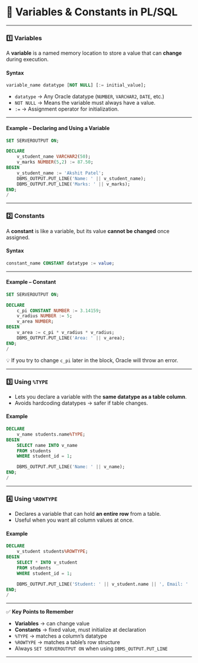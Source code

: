 # **📌 Variables & Constants in PL/SQL**

---

### **1️⃣ Variables**

A **variable** is a named memory location to store a value that can **change** during execution.

#### **Syntax**

```sql
variable_name datatype [NOT NULL] [:= initial_value];
```

* `datatype` → Any Oracle datatype (`NUMBER`, `VARCHAR2`, `DATE`, etc.)
* `NOT NULL` → Means the variable must always have a value.
* `:=` → Assignment operator for initialization.

---

#### **Example – Declaring and Using a Variable**

```sql
SET SERVEROUTPUT ON;

DECLARE
    v_student_name VARCHAR2(50);
    v_marks NUMBER(5,2) := 87.50;
BEGIN
    v_student_name := 'Akshit Patel';
    DBMS_OUTPUT.PUT_LINE('Name: ' || v_student_name);
    DBMS_OUTPUT.PUT_LINE('Marks: ' || v_marks);
END;
/
```

---

### **2️⃣ Constants**

A **constant** is like a variable, but its value **cannot be changed** once assigned.

#### **Syntax**

```sql
constant_name CONSTANT datatype := value;
```

---

#### **Example – Constant**

```sql
SET SERVEROUTPUT ON;

DECLARE
    c_pi CONSTANT NUMBER := 3.14159;
    v_radius NUMBER := 5;
    v_area NUMBER;
BEGIN
    v_area := c_pi * v_radius * v_radius;
    DBMS_OUTPUT.PUT_LINE('Area: ' || v_area);
END;
/
```

💡 If you try to change `c_pi` later in the block, Oracle will throw an error.

---

### **3️⃣ Using `%TYPE`**

* Lets you declare a variable with the **same datatype as a table column**.
* Avoids hardcoding datatypes → safer if table changes.

#### Example

```sql
DECLARE
    v_name students.name%TYPE;
BEGIN
    SELECT name INTO v_name
    FROM students
    WHERE student_id = 1;

    DBMS_OUTPUT.PUT_LINE('Name: ' || v_name);
END;
/
```

---

### **4️⃣ Using `%ROWTYPE`**

* Declares a variable that can hold **an entire row** from a table.
* Useful when you want all column values at once.

#### Example

```sql
DECLARE
    v_student students%ROWTYPE;
BEGIN
    SELECT * INTO v_student
    FROM students
    WHERE student_id = 1;

    DBMS_OUTPUT.PUT_LINE('Student: ' || v_student.name || ', Email: ' || v_student.email);
END;
/
```

---

✅ **Key Points to Remember**

* **Variables** → can change value
* **Constants** → fixed value, must initialize at declaration
* `%TYPE` → matches a column’s datatype
* `%ROWTYPE` → matches a table’s row structure
* Always `SET SERVEROUTPUT ON` when using `DBMS_OUTPUT.PUT_LINE`

---